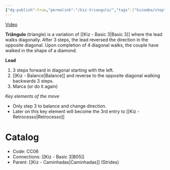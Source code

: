 ```yaml
---
{"dg-publish":true,"permalink":"/kiz-triangulo/","tags":["kizomba/step"],"created":"2024-09-16T14:47:26.825-04:00","updated":"2025-01-28T12:14:58.124-05:00"}
---
```



[Video](https://youtu.be/JJZyN1G9Hgc)

**Triângulo** (triangle) is a variation of [[Kiz - Basic 3\|Basic 3]] where the lead walks diagonally. After 3 steps, the lead reversed the direction in the opposite diagonal. Upon completion of 4 diagonal walks, the couple have walked in the shape of a diamond.

**Lead**
1. 3 steps forward in diagonal starting with the left.
2. [[Kiz - Balance\|Balance]] and reverse to the opposite diagonal walking backwards 3 steps.
3. Marca (or do it again)

*Key elements of the move*
- Only step 3 to balance and change direction.
- Later on this key element will become the 3rd entry to [[Kiz - Retrocesso\|Retrocesso]]

# Catalog

- Code: CC06
- Connections: [[Kiz - Basic 3\|B05]]
- Parent: [[Kiz - Caminhadas\|Caminhadas]] (Strides)
